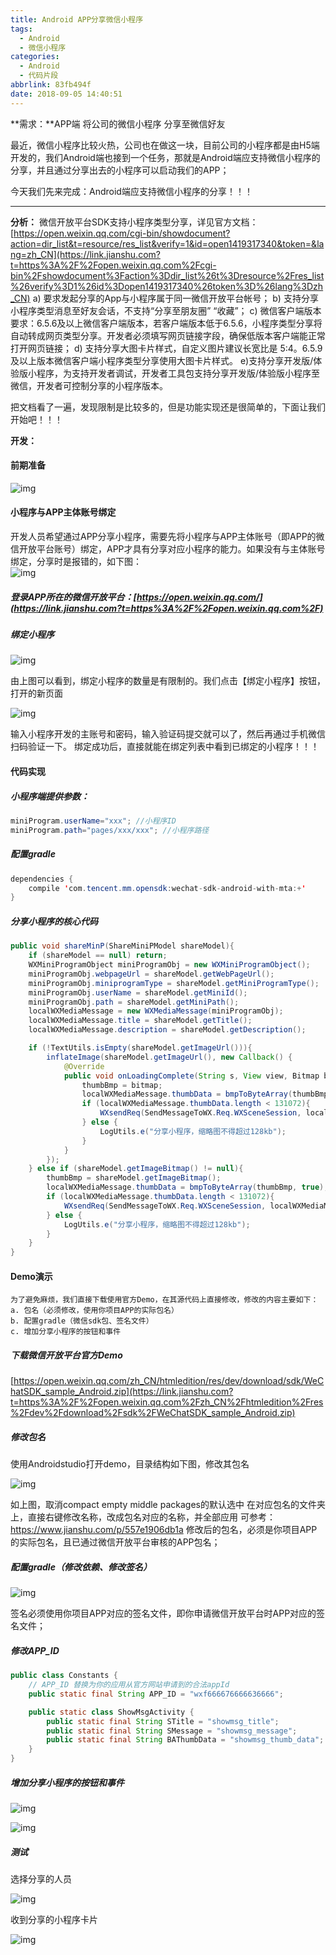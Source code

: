 ```yaml
---
title: Android APP分享微信小程序
tags:
  - Android
  - 微信小程序
categories:
  - Android
  - 代码片段
abbrlink: 83fb494f
date: 2018-09-05 14:40:51
---
```


**需求：**APP端 将公司的微信小程序 分享至微信好友

最近，微信小程序比较火热，公司也在做这一块，目前公司的小程序都是由H5端开发的，我们Android端也接到一个任务，那就是Android端应支持微信小程序的分享，并且通过分享出去的小程序可以启动我们的APP；

今天我们先来完成：Android端应支持微信小程序的分享！！！

------

**分析：**
 微信开放平台SDK支持小程序类型分享，详见官方文档：
 [https://open.weixin.qq.com/cgi-bin/showdocument?action=dir_list&t=resource/res_list&verify=1&id=open1419317340&token=&lang=zh_CN](https://link.jianshu.com?t=https%3A%2F%2Fopen.weixin.qq.com%2Fcgi-bin%2Fshowdocument%3Faction%3Ddir_list%26t%3Dresource%2Fres_list%26verify%3D1%26id%3Dopen1419317340%26token%3D%26lang%3Dzh_CN)
 a) 要求发起分享的App与小程序属于同一微信开放平台帐号；
 b) 支持分享小程序类型消息至好友会话，不支持“分享至朋友圈” “收藏”；
 c) 微信客户端版本要求：6.5.6及以上微信客户端版本，若客户端版本低于6.5.6，小程序类型分享将自动转成网页类型分享。开发者必须填写网页链接字段，确保低版本客户端能正常打开网页链接；
 d) 支持分享大图卡片样式，自定义图片建议长宽比是 5:4。6.5.9及以上版本微信客户端小程序类型分享使用大图卡片样式。
 e)支持分享开发版/体验版小程序，为支持开发者调试，开发者工具包支持分享开发版/体验版小程序至微信，开发者可控制分享的小程序版本。

<!--more-->

把文档看了一遍，发现限制是比较多的，但是功能实现还是很简单的，下面让我们开始吧！！！

**开发：**

#### 前期准备

![img](https://upload-images.jianshu.io/upload_images/10170988-3b81737f56ba521c.png?imageMogr2/auto-orient/strip%7CimageView2/2/w/574/format/webp)

#### 小程序与APP主体账号绑定
开发人员希望通过APP分享小程序，需要先将小程序与APP主体账号（即APP的微信开放平台账号）绑定，APP才具有分享对应小程序的能力。如果没有与主体账号绑定，分享时是报错的，如下图：
​    
![img](https://upload-images.jianshu.io/upload_images/10170988-41434fc8f9cde5e3.png?imageMogr2/auto-orient/strip%7CimageView2/2/w/468/format/webp)

##### 登录APP所在的微信开放平台：[https://open.weixin.qq.com/](https://link.jianshu.com?t=https%3A%2F%2Fopen.weixin.qq.com%2F)

##### 绑定小程序

![img](https://upload-images.jianshu.io/upload_images/10170988-f9301d33315a0600.png?imageMogr2/auto-orient/strip%7CimageView2/2/w/1000/format/webp)

由上图可以看到，绑定小程序的数量是有限制的。我们点击【绑定小程序】按钮，打开的新页面

![img](https://upload-images.jianshu.io/upload_images/10170988-9e4471ecd4f57858.png?imageMogr2/auto-orient/strip%7CimageView2/2/w/1000/format/webp)

 输入小程序开发的主账号和密码，输入验证码提交就可以了，然后再通过手机微信扫码验证一下。 绑定成功后，直接就能在绑定列表中看到已绑定的小程序！！！

#### 代码实现
##### 小程序端提供参数：

```java
miniProgram.userName="xxx"; //小程序ID
miniProgram.path="pages/xxx/xxx"; //小程序路径
```

##### 配置gradle

```java
dependencies {
    compile 'com.tencent.mm.opensdk:wechat-sdk-android-with-mta:+'
}
```

##### 分享小程序的核心代码

```java
public void shareMinP(ShareMiniPModel shareModel){
    if (shareModel == null) return;
    WXMiniProgramObject miniProgramObj = new WXMiniProgramObject();
    miniProgramObj.webpageUrl = shareModel.getWebPageUrl();                 // 兼容低版本的网页链接
    miniProgramObj.miniprogramType = shareModel.getMiniProgramType();       // 分享小程序版 正式版:0，测试版:1，体验版:2
    miniProgramObj.userName = shareModel.getMiniId();                       // 小程序原始id
    miniProgramObj.path = shareModel.getMiniPath();                         // 小程序页面路径
    localWXMediaMessage = new WXMediaMessage(miniProgramObj);
    localWXMediaMessage.title = shareModel.getTitle();                      // 小程序消息title
    localWXMediaMessage.description = shareModel.getDescription();          // 详细描述

    if (!TextUtils.isEmpty(shareModel.getImageUrl())){
        inflateImage(shareModel.getImageUrl(), new Callback() {                 // 小程序图片
            @Override
            public void onLoadingComplete(String s, View view, Bitmap bitmap) {
                thumbBmp = bitmap;
                localWXMediaMessage.thumbData = bmpToByteArray(thumbBmp, true);
                if (localWXMediaMessage.thumbData.length < 131072){
                    WXsendReq(SendMessageToWX.Req.WXSceneSession, localWXMediaMessage);
                } else {
                    LogUtils.e("分享小程序，缩略图不得超过128kb");
                }
            }
        });
    } else if (shareModel.getImageBitmap() != null){
        thumbBmp = shareModel.getImageBitmap();
        localWXMediaMessage.thumbData = bmpToByteArray(thumbBmp, true);
        if (localWXMediaMessage.thumbData.length < 131072){
            WXsendReq(SendMessageToWX.Req.WXSceneSession, localWXMediaMessage);
        } else {
            LogUtils.e("分享小程序，缩略图不得超过128kb");
        }
    }
}
```

#### Demo演示

    为了避免麻烦，我们直接下载使用官方Demo，在其源代码上直接修改，修改的内容主要如下：
    a. 包名（必须修改，使用你项目APP的实际包名）
    b. 配置gradle（微信sdk包、签名文件）
    c. 增加分享小程序的按钮和事件

##### 下载微信开放平台官方Demo
 [https://open.weixin.qq.com/zh_CN/htmledition/res/dev/download/sdk/WeChatSDK_sample_Android.zip](https://link.jianshu.com?t=https%3A%2F%2Fopen.weixin.qq.com%2Fzh_CN%2Fhtmledition%2Fres%2Fdev%2Fdownload%2Fsdk%2FWeChatSDK_sample_Android.zip)

##### 修改包名
 使用Androidstudio打开demo，目录结构如下图，修改其包名

![img](https://upload-images.jianshu.io/upload_images/10170988-ed00884ed3ececec.jpg?imageMogr2/auto-orient/strip%7CimageView2/2/w/619/format/webp)

如上图，取消compact empty middle packages的默认选中
在对应包名的文件夹上，直接右键修改名称，改成包名对应的名称，并全部应用
可参考：<https://www.jianshu.com/p/557e1906db1a>
修改后的包名，必须是你项目APP的实际包名，且已通过微信开放平台审核的APP包名；

#####  配置gradle（修改依赖、修改签名）

 ![img](https://upload-images.jianshu.io/upload_images/10170988-994435cefdc1bb11.png?imageMogr2/auto-orient/strip%7CimageView2/2/w/833/format/webp)

 

签名必须使用你项目APP对应的签名文件，即你申请微信开放平台时APP对应的签名文件；

##### 修改APP_ID

```java
public class Constants {
    // APP_ID 替换为你的应用从官方网站申请到的合法appId
    public static final String APP_ID = "wxf666676666636666";

    public static class ShowMsgActivity {
        public static final String STitle = "showmsg_title";
        public static final String SMessage = "showmsg_message";
        public static final String BAThumbData = "showmsg_thumb_data";
    }
}
```

##### 增加分享小程序的按钮和事件

![img](https://upload-images.jianshu.io/upload_images/10170988-6d9fa50e0424721e.png?imageMogr2/auto-orient/strip%7CimageView2/2/w/1000/format/webp)

 ![img](https://upload-images.jianshu.io/upload_images/10170988-807127a9a61d72d5.jpg?imageMogr2/auto-orient/strip%7CimageView2/2/w/467/format/webp)



##### 测试
 选择分享的人员

![img](https://upload-images.jianshu.io/upload_images/10170988-4ecf4405b433089d.png?imageMogr2/auto-orient/strip%7CimageView2/2/w/470/format/webp)

收到分享的小程序卡片

![img](https://upload-images.jianshu.io/upload_images/10170988-d799ac004a10eb54.jpg?imageMogr2/auto-orient/strip%7CimageView2/2/w/421/format/webp)



